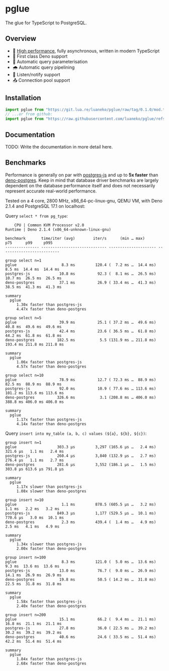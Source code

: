 # pglue

The glue for TypeScript to PostgreSQL.

## Overview

- 🌟 [High performance](#benchmarks), fully asynchronous, written in modern TypeScript
- 🐢 First class Deno support
- 💬 Automatic query parameterisation
- 🌧️ Automatic query pipelining
- 📣 Listen/notify support
- 📤 Connection pool support

## Installation

```ts
import pglue from "https://git.lua.re/luaneko/pglue/raw/tag/0.1.0/mod.ts";
// ...or from github:
import pglue from "https://raw.githubusercontent.com/luaneko/pglue/refs/tags/0.1.0/mod.ts";
```

## Documentation

TODO: Write the documentation in more detail here.

## Benchmarks

Performance is generally on par with [postgres-js][1] and up to **5x faster** than [deno-postgres][2]. Keep in mind that database driver benchmarks are largely dependent on the database performance itself and does not necessarily represent accurate real-world performance.

Tested on a 4 core, 2800 MHz, x86_64-pc-linux-gnu, QEMU VM, with Deno 2.1.4 and PostgreSQL 17.1 on localhost:

Query `select * from pg_type`:

```log
    CPU | Common KVM Processor v2.0
Runtime | Deno 2.1.4 (x86_64-unknown-linux-gnu)

benchmark       time/iter (avg)        iter/s      (min … max)           p75      p99     p995
--------------- ----------------------------- --------------------- --------------------------

group select n=1
pglue                    8.3 ms         120.4 (  7.2 ms …  14.4 ms)   8.5 ms  14.4 ms  14.4 ms
postgres-js             10.8 ms          92.3 (  8.1 ms …  26.5 ms)  10.7 ms  26.5 ms  26.5 ms
deno-postgres           37.1 ms          26.9 ( 33.4 ms …  41.3 ms)  38.5 ms  41.3 ms  41.3 ms

summary
  pglue
     1.30x faster than postgres-js
     4.47x faster than deno-postgres

group select n=5
pglue                   39.9 ms          25.1 ( 37.2 ms …  49.6 ms)  40.8 ms  49.6 ms  49.6 ms
postgres-js             42.4 ms          23.6 ( 36.5 ms …  61.8 ms)  44.2 ms  61.8 ms  61.8 ms
deno-postgres          182.5 ms           5.5 (131.9 ms … 211.8 ms) 193.4 ms 211.8 ms 211.8 ms

summary
  pglue
     1.06x faster than postgres-js
     4.57x faster than deno-postgres

group select n=10
pglue                   78.9 ms          12.7 ( 72.3 ms …  88.9 ms)  82.5 ms  88.9 ms  88.9 ms
postgres-js             92.0 ms          10.9 ( 77.6 ms … 113.6 ms) 101.2 ms 113.6 ms 113.6 ms
deno-postgres          326.6 ms           3.1 (208.8 ms … 406.0 ms) 388.8 ms 406.0 ms 406.0 ms

summary
  pglue
     1.17x faster than postgres-js
     4.14x faster than deno-postgres
```

Query `insert into my_table (a, b, c) values (${a}, ${b}, ${c})`:

```log
group insert n=1
pglue                  303.3 µs         3,297 (165.6 µs …   2.4 ms) 321.6 µs   1.1 ms   2.4 ms
postgres-js            260.4 µs         3,840 (132.9 µs …   2.7 ms) 276.4 µs   1.1 ms   2.7 ms
deno-postgres          281.6 µs         3,552 (186.1 µs …   1.5 ms) 303.8 µs 613.6 µs 791.8 µs

summary
  pglue
     1.17x slower than postgres-js
     1.08x slower than deno-postgres

group insert n=10
pglue                    1.1 ms         878.5 (605.5 µs …   3.2 ms)   1.1 ms   2.2 ms   3.2 ms
postgres-js            849.3 µs         1,177 (529.5 µs …  10.1 ms) 770.6 µs   3.0 ms  10.1 ms
deno-postgres            2.3 ms         439.4 (  1.4 ms …   4.9 ms)   2.5 ms   4.1 ms   4.9 ms

summary
  pglue
     1.34x slower than postgres-js
     2.00x faster than deno-postgres

group insert n=100
pglue                    8.3 ms         121.0 (  5.0 ms …  13.6 ms)   9.3 ms  13.6 ms  13.6 ms
postgres-js             13.0 ms          76.7 (  9.0 ms …  26.9 ms)  14.1 ms  26.9 ms  26.9 ms
deno-postgres           19.8 ms          50.5 ( 14.2 ms …  31.8 ms)  22.5 ms  31.8 ms  31.8 ms

summary
  pglue
     1.58x faster than postgres-js
     2.40x faster than deno-postgres

group insert n=200
pglue                   15.1 ms          66.2 (  9.4 ms …  21.1 ms)  16.8 ms  21.1 ms  21.1 ms
postgres-js             27.8 ms          36.0 ( 22.5 ms …  39.2 ms)  30.2 ms  39.2 ms  39.2 ms
deno-postgres           40.6 ms          24.6 ( 33.5 ms …  51.4 ms)  42.2 ms  51.4 ms  51.4 ms

summary
  pglue
     1.84x faster than postgres-js
     2.68x faster than deno-postgres
```

[1]: https://github.com/porsager/postgres
[2]: https://github.com/denodrivers/postgres
